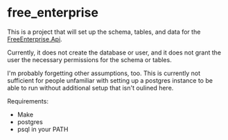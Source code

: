 # free_enterprise

This is a project that will set up the schema, tables, and data for the [FreeEnterprise.Api](https://github.com/Antidale/FreeEnterprise.Api).

Currently, it does not create the database or user, and it does not grant the user the necessary permissions for the schema or tables.

I'm probably forgetting other assumptions, too. This is currently not sufficient for people unfamiliar with setting up a postgres instance to be able to run without additional setup that isn't oulined here.

Requirements:
* Make
* postgres
* psql in your PATH


